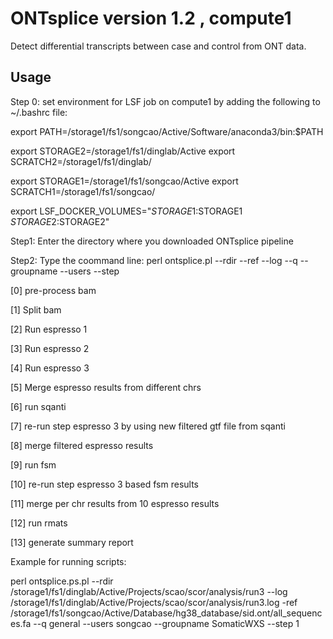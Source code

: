 # ONTsplice version 1.2 , compute1 #

Detect differential transcripts between case and control from ONT data. 

## Usage ##

Step 0: set environment for LSF job on compute1 by adding the following to ~/.bashrc file: 

export PATH=/storage1/fs1/songcao/Active/Software/anaconda3/bin:$PATH

export STORAGE2=/storage1/fs1/dinglab/Active
export SCRATCH2=/storage1/fs1/dinglab/

export STORAGE1=/storage1/fs1/songcao/Active
export SCRATCH1=/storage1/fs1/songcao/

export LSF_DOCKER_VOLUMES="$STORAGE1:$STORAGE1 $STORAGE2:$STORAGE2"

Step1: Enter the directory where you downloaded ONTsplice pipeline 

Step2: Type the coommand line: perl ontsplice.pl  --rdir --ref --log --q --groupname --users --step

[0] pre-process bam

[1] Split bam

[2]  Run espresso 1

[3]  Run espresso 2

[4]  Run espresso 3

[5]  Merge espresso results from different chrs

[6]  run sqanti

[7]  re-run step espresso 3 by using new filtered gtf file from sqanti

[8]  merge filtered espresso results

[9]  run fsm 

[10]  re-run step espresso 3 based fsm results

[11]  merge per chr results from 10 espresso results

[12] run rmats

[13] generate summary report


Example for running scripts:

perl ontsplice.ps.pl --rdir /storage1/fs1/dinglab/Active/Projects/scao/scor/analysis/run3 --log  /storage1/fs1/dinglab/Active/Projects/scao/scor/analysis/run3.log -ref /storage1/fs1/songcao/Active/Database/hg38_database/sid.ont/all_sequences.fa --q general --users songcao --groupname SomaticWXS --step 1

